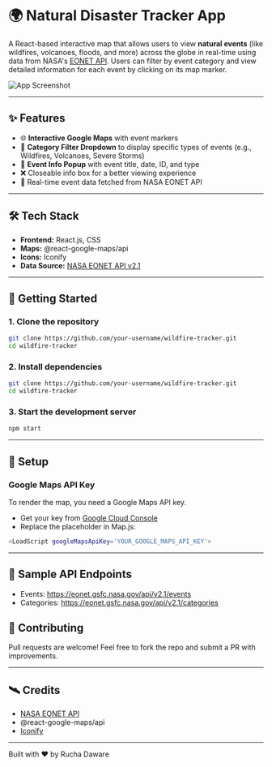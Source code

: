 # 🌍 Natural Disaster Tracker App 

A React-based interactive map that allows users to view **natural events** (like wildfires, volcanoes, floods, and more) across the globe in real-time using data from NASA's [EONET API](https://eonet.gsfc.nasa.gov/). Users can filter by event category and view detailed information for each event by clicking on its map marker.

![App Screenshot](https://user-images.githubusercontent.com/your-placeholder/screenshot.png) <!-- Optional: Add a real screenshot -->

---

## ✨ Features

- 🌐 **Interactive Google Maps** with event markers
- 🔎 **Category Filter Dropdown** to display specific types of events (e.g., Wildfires, Volcanoes, Severe Storms)
- 🧭 **Event Info Popup** with event title, date, ID, and type
- ❌ Closeable info box for a better viewing experience
- 🔄 Real-time event data fetched from NASA EONET API

---

## 🛠 Tech Stack

- **Frontend:** React.js, CSS
- **Maps:** @react-google-maps/api
- **Icons:** Iconify
- **Data Source:** [NASA EONET API v2.1](https://eonet.gsfc.nasa.gov/api/v2.1/events)

---

## 🚀 Getting Started

### 1. Clone the repository

```bash
git clone https://github.com/your-username/wildfire-tracker.git
cd wildfire-tracker
```

### 2. Install dependencies

```bash
git clone https://github.com/your-username/wildfire-tracker.git
cd wildfire-tracker
```

### 3. Start the development server
```bash
npm start
```
---

## 🔑 Setup
### Google Maps API Key

To render the map, you need a Google Maps API key.
- Get your key from [Google Cloud Console](https://console.cloud.google.com/)
- Replace the placeholder in Map.js:
```bash
<LoadScript googleMapsApiKey='YOUR_GOOGLE_MAPS_API_KEY'>

```
---

## 🧪 Sample API Endpoints
- Events: https://eonet.gsfc.nasa.gov/api/v2.1/events
- Categories: https://eonet.gsfc.nasa.gov/api/v2.1/categories


## 🤝 Contributing
Pull requests are welcome! Feel free to fork the repo and submit a PR with improvements.

---

## 🛰️ Credits
- [NASA EONET API](https://eonet.gsfc.nasa.gov/)
- @react-google-maps/api
- [Iconify](https://iconify.design/)

---

Built with ❤️ by Rucha Daware
